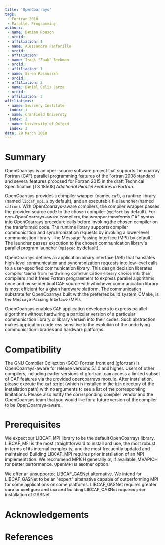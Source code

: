 ```yaml
---
title: 'OpenCoarrays'
tags:
 - Fortran 2018
 - Parallel Programming
authors:
 - name: Damian Rouson
 - orcid:
 - affiliation: 1
 - name: Alessandro Fanfarillo
 - orcid:
 - affiliation:
 - name: Izaak "Zaak" Beekman
 - orcid:
 - affiliation: 1
 - name: Soren Rasmussen
 - orcid:
 - affiliation: 2
 - name: Daniel Celis Garza
 - orcid:
 - affiliation: 3
affiliations:
 - name: Sourcery Institute
  index: 1
 - name: Cranfield Universty
  index: 2
 - name: University of Oxford
  index: 3
date: 29 March 2018
---
```


# Summary

OpenCoarrays is an open-source software project
that supports the coarray Fortran (CAF) parallel programming features
of the Fortran 2008 standard and several features proposed for Fortran
2015 in the draft Technical Specification [TS 18508] _Additional
Parallel Features in Fortran_.

OpenCoarrays provides a compiler wrapper (named `caf`), a runtime
library (named `libcaf_mpi.a` by default), and an executable file
launcher (named `cafrun`). With OpenCoarrays-aware compilers, the
compiler wrapper passes the provided source code to the chosen
compiler (`mpifort` by default). For non-OpenCoarrays-aware compilers,
the wrapper transforms CAF syntax into OpenCoarrays procedure calls
before invoking the chosen compiler on the transformed code. The
runtime library supports compiler communication and synchronization
requests by invoking a lower-level communication library--the Message
Passing Interface (MPI) by default. The launcher passes execution
to the chosen communication library's parallel program launcher
(`mpiexec` by default).

OpenCoarrays defines an application binary interface (ABI) that
translates high-level communication and synchronization requests into
low-level calls to a user-specified communication library. This
design decision liberates compiler teams from hardwiring
communication-library choice into their compilers and it frees Fortran
programmers to express parallel algorithms once and reuse identical
CAF source with whichever communication library is most efficient for
a given hardware platform. The communication substrate for
OpenCoarrays built with the preferred build system, CMake, is the
Message Passing Interface (MPI).

OpenCoarrays enables CAF application developers to express parallel
algorithms without hardwiring a particular version of a particular
communication library or library version into their codes. Such
abstraction makes application code less sensitive to the evolution of
the underlying communication libraries and hardware platforms.

# Compatibility

The GNU Compiler Collection (GCC) Fortran front end (gfortran) is
OpenCoarrays-aware for release versions 5.1.0 and higher. Users of
other compilers, including earlier versions of gfortran, can access a
limited subset of CAF features via the provided opencoarrays module.
After installation, please execute the `caf` script (which is
installed in the `bin` directory of the installation path) with no
arguments to see a list of the corresponding limitations. Please also
notify the corresponding compiler vendor and the OpenCoarrays team
that you would like for a future version of the compiler to be
OpenCoarrays-aware.

# Prerequisites

We expect our LIBCAF_MPI library to be the default OpenCoarrays
library. LIBCAF_MPI is the most straightforward to install and use,
the most robust in terms of its internal complexity, and the most
frequently updated and maintained. Building LIBCAF_MPI requires prior
installation of an MPI implementation. We recommend MPICH generally
or, if available, MVAPICH for better performance. OpenMPI is
another option.

We offer an unsupported LIBCAF_GASNet alternative. We intend for
LIBCAF_GASNet to be an "expert" alternative capable of outperforming
MPI for some applications on some platforms. LIBCAF_GASNet requires
greater care to configure and use and building LIBCAF_GASNet requires
prior installation of GASNet.

# Acknowledgements

# References
